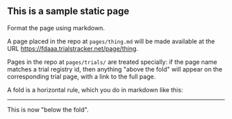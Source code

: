 ## This is a sample static page

Format the page using markdown.

A page placed in the repo at `pages/thing.md` will be made available at the URL https://fdaaa.trialstracker.net/page/thing.

Pages in the repo at `pages/trials/` are treated specially: if the page name matches a trial registry id, then anything "above the fold" will appear on the corresponding trial page, with a link to the full page.

A fold is a horizontal rule, which you do in markdown like this:

----

This is now "below the fold".
